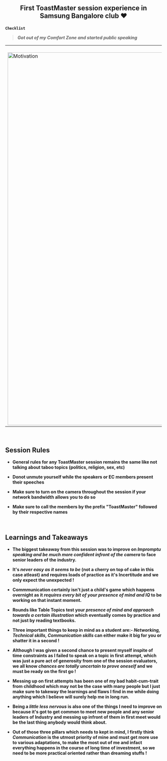 
## <p align = "center"> First ToastMaster session experience in Samsung Bangalore club ❤ </p>


**`Checklist`**

> ***Got out of my Comfort Zone and started public speaking***

<table>
	<tr>
		 <td>

</br>
   
<img src="https://user-images.githubusercontent.com/76246106/140659286-e1c6a526-dfa1-47d0-83fb-d21aa256acef.png" alt="Motivation" width="1200"/>

   </br>
</table>
</br>

## Session Rules

* **General rules for any ToastMaster session remains the same like not talking about taboo topics (politics, religion, sex, etc)**

* **Donot unmute yourself while the speakers or EC members present their speeches** 

* **Make sure to turn on the camera throughout the session if your network bandwidth allows you to do so**

* **Make sure to call the members by the prefix "ToastMaster" followed by their respective names**

</br>

## Learnings and Takeaways

* **The biggest takeaway from this session was to improve on *Impromptu speaking and be much more confident infront of the camera* to face senior leaders of the industry.**

* **It's *never easy as it seems to be* (not a cherry on top of cake in this case atleast) and requires loads of practice as it's Incertitude and we only expect the unexpected !**

* **Commmunication certainly isn't just a child's game which happens overnight as it *requires every bit of your presence of mind and IQ* to be working on that instant moment.**

* **Rounds like Table Topics test your *presence of mind and approach towards a certain illustration* which eventually comes by practice and not just by reading textbooks.**

* **Three important things to keep in mind as a student are:- *Networking, Technical skills, Communication skills* can either make it big for you or shatter it in a second !**

* **Although I was given a second chance to present myself inspite of time constraints as I failed to speak on a topic in first attempt, which was just a pure act of generosity    from one of the session evaluators, we all know *chances are totally uncertain to prove oneself* and we must be ready on the first go !**   
   
* **Messing up on first attempts has been one of my bad habit-cum-trait from childhood which may not be the case with many people but I just make sure to takeway the             learnings and flaws I find in me while doing anything which I believe will surely help me in long run.**
   
* **Being a *little less nervous* is also one of the things I need to improve on because it's got to get common to meet new people and any senior leaders of Industry and messing 
    up infront of them in first meet would be the last thing anybody would think about.**
   
* **Out of those three pillars which needs to kept in mind, I firstly think *Communication* is the utmost priority of mine and must get more use to various adaptations, to make 
   the most out of me and infact everything happens in the course of long time of investment, so we need to be more practical oriented rather than dreaming stuffs !**
  
  
#
